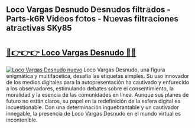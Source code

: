 ## Loco Vargas Desnudo D𝚎sn𝚞dos filtr𝚊dos - Parts-k6R Vid𝚎os f𝚘tos - N𝚞evas filtr𝚊ciones atr𝚊ctivas SKy85

# <h2><a href="http://mbc9dqs.tromn.icu/?c=Loco+Vargas+Desnudo">🔗👉👉👉 Loco Vargas Desnudo 🔗🔗</a></h2>

[![Loco Vargas Desnudo nuevo](https://i.imgur.com/pEAQMta.gif)](http://mbc9dqs.tromn.icu/?c=Loco+Vargas+Desnudo)
Loco Vargas Desnudo, una figura enigmática y multifacética, desafía las etiquetas simples. Su uso innovador de los medios digitales para la autopresentación ha cautivado y enfurecido a los observadores, estimulando debates sobre el consentimiento, la moralidad y la esencia de las comunidades en línea. Aunque sus planes de futuro no están claros, su papel en la redefinición de la esfera digital es incuestionable. Con una determinación inquebrantable y un cautivador innegable, la presencia de Loco Vargas Desnudo en el mundo virtual es incontenible.
